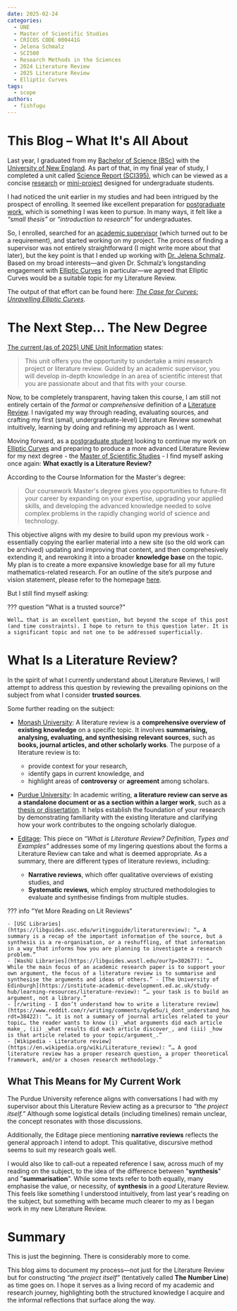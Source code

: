 ```yaml
---
date: 2025-02-24
categories:
  - UNE
  - Master of Scientific Studies
  - CRICOS CODE 000441G
  - Jelena Schmalz
  - SCI500
  - Research Methods in the Sciences
  - 2024 Literature Review
  - 2025 Literature Review
  - Elliptic Curves
tags:
  - scope
authors:
  - fishfugu
---
```


# This Blog – What It's All About

Last year, I graduated from my [Bachelor of Science (BSc)](https://en.wikipedia.org/wiki/Bachelor_of_Science) with the [University of New England](https://www.une.edu.au/study/courses/bachelor-of-science?gad_source=1&gclid=Cj0KCQiA8q--BhDiARIsAP9tKI0Qu3pFI3EhIMgdgJObHIEcCArYRuviNrwXU59cKB92mjWQijiNdywaAq98EALw_wcB&gclsrc=aw.ds&international=true). As part of that, in my final year of study, I completed a unit called [Science Report (SCI395)](https://www.une.edu.au/study/units/science-report-sci395), which can be viewed as a concise [research](https://en.wikipedia.org/wiki/Research) or [mini-project](https://en.wikipedia.org/wiki/Project) designed for undergraduate students.

I had noticed the unit earlier in my studies and had been intrigued by the prospect of enrolling. It seemed like excellent preparation for [postgraduate work](https://en.wikipedia.org/wiki/Postgraduate_education), which is something I was keen to pursue. In many ways, it felt like a _“small thesis”_ or _“introduction to research”_ for undergraduates.

<!-- more -->

So, I enrolled, searched for an [academic supervisor](https://en.wikipedia.org/wiki/Academic_advisor) (which turned out to be a requirement), and started working on my project. The process of finding a supervisor was not entirely straightforward (I might write more about that later), but the key point is that I ended up working with [Dr. Jelena Schmalz](https://www.une.edu.au/staff-profiles/science-and-technology/jschmalz). Based on my broad interests—and given Dr. Schmalz’s longstanding engagement with [Elliptic Curves](https://en.wikipedia.org/wiki/Elliptic_curve) in particular—we agreed that Elliptic Curves would be a suitable topic for my Literature Review.

The output of that effort can be found here: [_The Case for Curves: Unravelling Elliptic Curves_](https://www.creativearts.com.au/maths/une/sci395).

# The Next Step… The New Degree

[The current (as of 2025) UNE Unit Information](https://www.une.edu.au/study/units/science-report-sci395) states:

> This unit offers you the opportunity to undertake a mini research project or literature review. Guided by an academic supervisor, you will develop in-depth knowledge in an area of scientific interest that you are passionate about and that fits with your course.

Now, to be completely transparent, having taken this course, I am still not entirely certain of the _formal_ or _comprehensive_ definition of a [Literature Review](https://en.wikipedia.org/wiki/Literature_review). I navigated my way through reading, evaluating sources, and crafting my first (small, undergraduate-level) Literature Review somewhat intuitively, learning by doing and refining my approach as I went.

Moving forward, as a [postgraduate student](https://en.wikipedia.org/wiki/Postgraduate_education) looking to continue my work on [Elliptic Curves](https://en.wikipedia.org/wiki/Elliptic_curve) and preparing to produce a more advanced Literature Review for my next degree - the [Master of Scientific Studies](https://www.une.edu.au/study/courses/master-of-scientific-studies?international=true&gad_source=1&gclid=Cj0KCQiA8q--BhDiARIsAP9tKI2-qtWa4cS04MIuti2h7bseMrEKWFZN9OMb8CqWx9UnGMYl5aE7c2AaAtanEALw_wcB&gclsrc=aw.ds) - I find myself asking once again: **What exactly is a Literature Review?**

According to the Course Information for the Master's degree:

> Our coursework Master's degree gives you opportunities to future-fit your career by expanding on your expertise, upgrading your applied skills, and developing the advanced knowledge needed to solve complex problems in the rapidly changing world of science and technology.

This objective aligns with my desire to build upon my previous work - essentially copying the earlier material into a new site (so the old work can be archived) updating and improving that content, and then comprehesively extending it, and rewroking it into a broader **knowledge base** on the topic. My plan is to create a more expansive knowledge base for all my future mathematics-related research. For an outline of the site’s purpose and vision statement, please refer to the homepage [here](https://fishfugu.github.io/the-number-line/).

But I still find myself asking:

??? question "What is a trusted source?"

    Well… that is an excellent question, but beyond the scope of this post (and time constraints). I hope to return to this question later. It is a significant topic and not one to be addressed superficially.

# What Is a Literature Review?

In the spirit of what I currently understand about Literature Reviews, I will attempt to address this question by reviewing the prevailing opinions on the subject from what I consider **trusted sources**.

Some further reading on the subject:

- [Monash University](https://www.monash.edu/student-academic-success/excel-at-writing/how-to-write/literature-review): A literature review is a **comprehensive overview of existing knowledge** on a specific topic. It involves **summarising, analysing, evaluating, and synthesising relevant sources**, such as **books, journal articles, and other scholarly works**. The purpose of a literature review is to:

  - provide context for your research,
  - identify gaps in current knowledge, and
  - highlight areas of **controversy** or **agreement** among scholars.

- [Purdue University](https://owl.purdue.edu/owl/research_and_citation/conducting_research/writing_a_literature_review.html): In academic writing, **a literature review can serve as a standalone document or as a section within a larger work**, such as a [thesis or dissertation](https://en.wikipedia.org/wiki/Thesis). It helps establish the foundation of your research by demonstrating familiarity with the existing literature and clarifying how your work contributes to the ongoing scholarly dialogue.

- [Editage](https://www.editage.com/blog/what-is-literature-review-definition-types-and-examples/): This piece on _“What is Literature Review? Definition, Types and Examples”_ addresses some of my lingering questions about the forms a Literature Review can take and what is deemed appropriate. As a summary, there are different types of literature reviews, including:

  - **Narrative reviews**, which offer qualitative overviews of existing studies, and
  - **Systematic reviews**, which employ structured methodologies to evaluate and synthesise findings from multiple studies.

??? info "Yet More Reading on Lit Reviews"

    - [USC Libraries](https://libguides.usc.edu/writingguide/literaturereview): “… A summary is a recap of the important information of the source, but a synthesis is a re-organisation, or a reshuffling, of that information in a way that informs how you are planning to investigate a research problem.”
    - [WashU Libraries](https://libguides.wustl.edu/our?p=302677): “… While the main focus of an academic research paper is to support your own argument, the focus of a literature review is to summarise and synthesise the arguments and ideas of others.” - [The University of Edinburgh](https://institute-academic-development.ed.ac.uk/study-hub/learning-resources/literature-review): “… your task is to build an argument, not a library.”
    - [r/writing - I don’t understand how to write a literature review](https://www.reddit.com/r/writing/comments/qy6e5u/i_dont_understand_how_to_write_a_literature_review/?rdt=38422): “… it is not a summary of journal articles related to your topic… the reader wants to know (i) _what arguments did each article make_, (ii) _what results did each article discover_, and (iii) _how is that article related to your topic/argument_.”
    - [Wikipedia - Literature review](https://en.wikipedia.org/wiki/Literature_review): “… A good literature review has a proper research question, a proper theoretical framework, and/or a chosen research methodology.”

## What This Means for My Current Work

The Purdue University reference aligns with conversations I had with my supervisor about this Literature Review acting as a precursor to _“the project itself.”_ Although some logistical details (including timelines) remain unclear, the concept resonates with those discussions.

Additionally, the Editage piece mentioning **narrative reviews** reflects the general approach I intend to adopt. This qualitative, discursive method seems to suit my research goals well.

I would also like to call-out a repeated reference I saw, across much of my reading on the subject, to the idea of the difference between "**synthesis**" and "**summarisation**". While some texts refer to both equally, many emphasise the value, or necessity, of **synthesis** in a _good_ Literature Review. This feels like something I understood intuitively, from last year's reading on the subject, but something with became much clearer to my as I began work in my new Literature Review.

# Summary

This is just the beginning. There is considerably more to come.

This blog aims to document my process—not just for the Literature Review but for constructing _“the project itself”_ (tentatively called **The Number Line**) as time goes on. I hope it serves as a living record of my academic and research journey, highlighting both the structured knowledge I acquire and the informal reflections that surface along the way.
